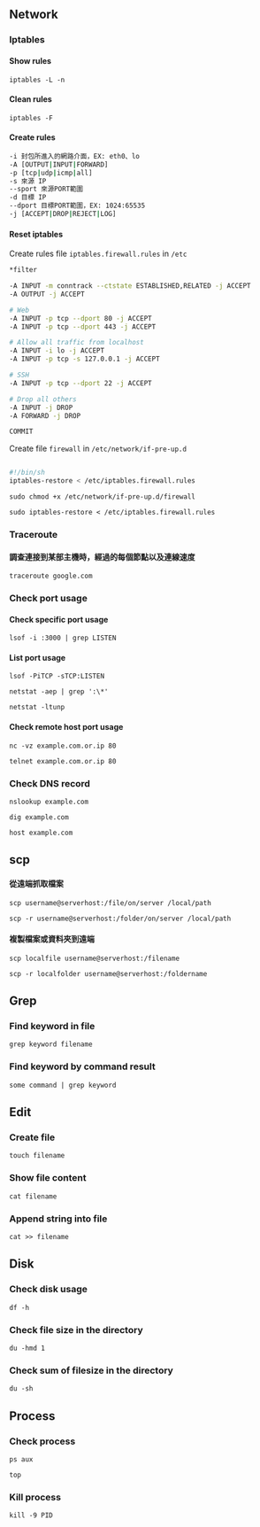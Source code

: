 ## Network

### Iptables

#### Show rules

`iptables -L -n`

#### Clean rules

`iptables -F`

#### Create rules

```sh
-i 封包所進入的網路介面，EX: eth0、lo
-A [OUTPUT|INPUT|FORWARD]
-p [tcp|udp|icmp|all]
-s 來源 IP
--sport 來源PORT範圍
-d 目標 IP
--dport 目標PORT範圍，EX: 1024:65535
-j [ACCEPT|DROP|REJECT|LOG]

```

#### Reset iptables

Create rules file `iptables.firewall.rules` in `/etc`

```sh
*filter

-A INPUT -m conntrack --ctstate ESTABLISHED,RELATED -j ACCEPT
-A OUTPUT -j ACCEPT

# Web
-A INPUT -p tcp --dport 80 -j ACCEPT
-A INPUT -p tcp --dport 443 -j ACCEPT

# Allow all traffic from localhost
-A INPUT -i lo -j ACCEPT
-A INPUT -p tcp -s 127.0.0.1 -j ACCEPT

# SSH
-A INPUT -p tcp --dport 22 -j ACCEPT

# Drop all others
-A INPUT -j DROP
-A FORWARD -j DROP

COMMIT

```

Create file `firewall` in `/etc/network/if-pre-up.d`

```sh

#!/bin/sh
iptables-restore < /etc/iptables.firewall.rules

```

`sudo chmod +x /etc/network/if-pre-up.d/firewall`

`sudo iptables-restore < /etc/iptables.firewall.rules`

### Traceroute

#### 調查連接到某部主機時，經過的每個節點以及連線速度 

`traceroute google.com`

### Check port usage

#### Check specific port usage

`lsof -i :3000 | grep LISTEN`

#### List port usage

`lsof -PiTCP -sTCP:LISTEN`

`netstat -aep | grep ':\*'`

`netstat -ltunp`

#### Check remote host port usage

`nc -vz example.com.or.ip 80`

`telnet example.com.or.ip 80`

### Check DNS record

`nslookup example.com`

`dig example.com`

`host example.com`

## scp

#### 從遠端抓取檔案

`scp username@serverhost:/file/on/server /local/path`

`scp -r username@serverhost:/folder/on/server /local/path`

#### 複製檔案或資料夾到遠端

`scp localfile username@serverhost:/filename`


`scp -r localfolder username@serverhost:/foldername`

## Grep

### Find keyword in file

`grep keyword filename`

### Find keyword by command result

`some command | grep keyword`

## Edit

### Create file

`touch filename`

### Show file content

`cat filename`

### Append string into file

`cat >> filename`

## Disk

### Check disk usage

`df -h`

### Check file size in the directory

`du -hmd 1`

### Check sum of filesize in the directory

`du -sh`

## Process

### Check process

`ps aux`

`top`

### Kill process

`kill -9 PID`




